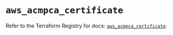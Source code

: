 # `aws_acmpca_certificate`

Refer to the Terraform Registry for docs: [`aws_acmpca_certificate`](https://registry.terraform.io/providers/hashicorp/aws/6.12.0/docs/resources/acmpca_certificate).
